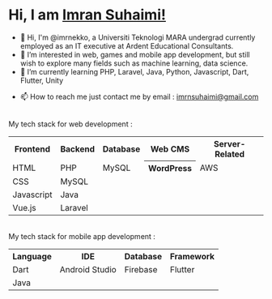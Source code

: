 <h1>Hi, I am <a href="https://www.linkedin.com/in/muhammad-imran-suhaimi-b216aa20a/" target="_blank">Imran Suhaimi!</a></h1>

- 👋 Hi, I'm @imrnekko, a Universiti Teknologi MARA undergrad currently employed as an IT executive at Ardent Educational Consultants.
- 👀 I’m interested in web, games and mobile app development, but still wish to explore many fields such as machine learning, data science.
- 🌱 I’m currently learning PHP, Laravel, Java, Python, Javascript, Dart, Flutter, Unity
<!---- 💞️ I’m looking to collaborate on ...--->
- 📫 How to reach me just contact me by email : imrnsuhaimi@gmail.com
<br>
My tech stack for web development : 
<table>
  <tr>
    <th>Frontend</th>
    <th>Backend</th>
    <th>Database</th>
    <th>Web CMS</th>
    <th>Server-Related</th>
  </tr>
  <tr>
    <td>HTML</td>
    <td>PHP</td>
    <td>MySQL</td>
    <th>WordPress</th>
    <td>AWS</td>
  </tr>
  <tr>
    <td>CSS</td>
    <td>MySQL</td>
    <td></td>
    <td></td>
    <td></td>
  </tr>
  <tr>
    <td>Javascript</td>
    <td>Java</td>
    <td></td>
    <td></td>
    <td></td>
  </tr>
  <tr>
    <td>Vue.js</td>
    <td>Laravel</td>
    <td></td>
    <td></td>
    <td></td>
  </tr>
</table>
<br>
My tech stack for mobile app development : 
<table>
  <tr>
    <th>Language</th>
    <th>IDE</th>
    <th>Database</th>
    <th>Framework</th>
  </tr>
  <tr>
    <td>Dart</td>
    <td>Android Studio</td>
    <td>Firebase</td>
    <td>Flutter</td>
  </tr>
  <tr>
    <td>Java</td>
    <td></td>
    <td></td>
    <td></td>
  </tr>

</table>

<!---
imrnekko/imrnekko is a ✨ special ✨ repository because its `README.md` (this file) appears on your GitHub profile.
You can click the Preview link to take a look at your changes.
--->
